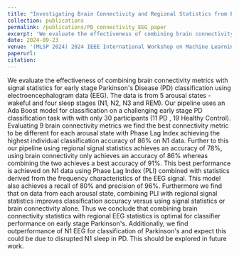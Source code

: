 ```yaml
---
title: "Investigating Brain Connectivity and Regional Statistics from EEG for early stage Parkinson's Classification"
collection: publications
permalink: /publications/PD_connectivity_EEG_paper
excerpt: 'We evaluate the effectiveness of combining brain connectivity metrics with signal statistics for early stage Parkinson's Disease (PD) classification using electroencephalogram data (EEG). The data is from 5 arousal states - wakeful and four sleep stages (N1, N2, N3 and REM). Our pipeline uses an Ada Boost model for classification on a challenging early stage PD classification task with with only 30 participants (11 PD , 19 Healthy Control). Evaluating 9 brain connectivity metrics we find the best connectivity metric to be different for each arousal state with Phase Lag Index achieving the highest individual classification accuracy of 86% on N1 data. Further to this our pipeline using regional signal statistics achieves an accuracy of 78%, using brain connectivity only achieves an accuracy of 86% whereas combining the two achieves a best accuracy of 91%. This best performance is achieved on N1 data using Phase Lag Index (PLI) combined with statistics derived from the frequency characteristics of the EEG signal. This model also achieves a recall of 80% and precision of 96%. Furthermore we find that on data from each arousal state, combining PLI with regional signal statistics improves classification accuracy versus using signal statistics or brain connectivity alone. Thus we conclude that combining brain connectivity statistics with regional EEG statistics is optimal for classifier performance on early stage Parkinson's. Additionally, we find outperformance of N1 EEG for classification of Parkinson's and expect this could be due to disrupted N1 sleep in PD. This should be explored in future work.'
date: 2024-09-23
venue: '(MLSP 2024) 2024 IEEE International Workshop on Machine Learning for Signal Processing'
paperurl: 
citation: 
---
```


We evaluate the effectiveness of combining brain connectivity metrics with signal statistics for early stage Parkinson's Disease (PD) classification using electroencephalogram data (EEG). The data is from 5 arousal states - wakeful and four sleep stages (N1, N2, N3 and REM). Our pipeline uses an Ada Boost model for classification on a challenging early stage PD classification task with with only 30 participants (11 PD , 19 Healthy Control). Evaluating 9 brain connectivity metrics we find the best connectivity metric to be different for each arousal state with Phase Lag Index achieving the highest individual classification accuracy of 86% on N1 data. Further to this our pipeline using regional signal statistics achieves an accuracy of 78%, using brain connectivity only achieves an accuracy of 86% whereas combining the two achieves a best accuracy of 91%. This best performance is achieved on N1 data using Phase Lag Index (PLI) combined with statistics derived from the frequency characteristics of the EEG signal. This model also achieves a recall of 80% and precision of 96%. Furthermore we find that on data from each arousal state, combining PLI with regional signal statistics improves classification accuracy versus using signal statistics or brain connectivity alone. Thus we conclude that combining brain connectivity statistics with regional EEG statistics is optimal for classifier performance on early stage Parkinson's. Additionally, we find outperformance of N1 EEG for classification of Parkinson's and expect this could be due to disrupted N1 sleep in PD. This should be explored in future work.

